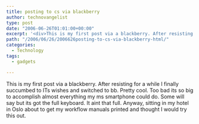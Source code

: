 ```yaml
---
title: posting to cs via blackberry
author: technovangelist
type: post
date: "2006-06-26T01:01:00+00:00" 
excerpt: '<div>This is my first post via a blackberry. After resisting for a while I finally succumbed to ITs wishes and switched to bb. Pretty cool. Too bad its so big to accomplish almost everything my ms smartphone could do. Some will say but its got the full keyboard. It aint that full. Anyway, sitting in my hotel in Oslo about to get my workflow manuals printed and thought I would try this out.</div>'
path: "/2006/06/26/2006626posting-to-cs-via-blackberry-html/" 
categories:
  - Technology
tags:
  - gadgets

---
```

<div>
  <p>
    This is my first post via a blackberry. After resisting for a while I finally succumbed to ITs wishes and switched to bb. Pretty cool. Too bad its so big to accomplish almost everything my ms smartphone could do. Some will say but its got the full keyboard. It aint that full. Anyway, sitting in my hotel in Oslo about to get my workflow manuals printed and thought I would try this out.
  </p>
</div>